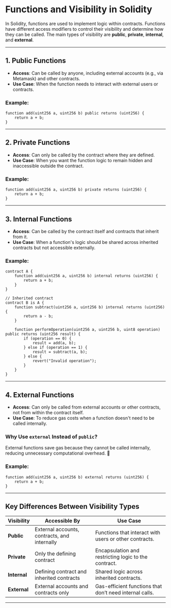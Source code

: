 # **Functions and Visibility in Solidity**

In Solidity, functions are used to implement logic within contracts. Functions have different access modifiers to control their visibility and determine how they can be called. The main types of visibility are **public**, **private**, **internal**, and **external**.

---

## **1. Public Functions**

- **Access**: Can be called by anyone, including external accounts (e.g., via Metamask) and other contracts.
- **Use Case**: When the function needs to interact with external users or contracts.

### Example:

```solidity
function add(uint256 a, uint256 b) public returns (uint256) {
    return a + b;
}
```

---

## **2. Private Functions**

- **Access**: Can only be called by the contract where they are defined.
- **Use Case**: When you want the function logic to remain hidden and inaccessible outside the contract.

### Example:

```solidity
function add(uint256 a, uint256 b) private returns (uint256) {
    return a + b;
}
```

---

## **3. Internal Functions**

- **Access**: Can be called by the contract itself and contracts that inherit from it.
- **Use Case**: When a function's logic should be shared across inherited contracts but not accessible externally.

### Example:

```solidity
contract A {
    function add(uint256 a, uint256 b) internal returns (uint256) {
        return a + b;
    }
}

// Inherited contract
contract B is A {
    function subtract(uint256 a, uint256 b) internal returns (uint256) {
        return a - b;
    }

    function performOperation(uint256 a, uint256 b, uint8 operation) public returns (uint256 result) {
        if (operation == 0) {
            result = add(a, b);
        } else if (operation == 1) {
            result = subtract(a, b);
        } else {
            revert("Invalid operation");
        }
    }
}
```

---

## **4. External Functions**

- **Access**: Can only be called from external accounts or other contracts, not from within the contract itself.
- **Use Case**: To reduce gas costs when a function doesn't need to be called internally.

### Why Use `external` Instead of `public`?

External functions save gas because they cannot be called internally, reducing unnecessary computational overhead. 🚀

### Example:

```solidity
function add(uint256 a, uint256 b) external returns (uint256) {
    return a + b;
}
```

---

## **Key Differences Between Visibility Types**

| Visibility   | Accessible By                                | Use Case                                                |
| ------------ | -------------------------------------------- | ------------------------------------------------------- |
| **Public**   | External accounts, contracts, and internally | Functions that interact with users or other contracts.  |
| **Private**  | Only the defining contract                   | Encapsulation and restricting logic to the contract.    |
| **Internal** | Defining contract and inherited contracts    | Shared logic across inherited contracts.                |
| **External** | External accounts and contracts only         | Gas-efficient functions that don’t need internal calls. |

---

